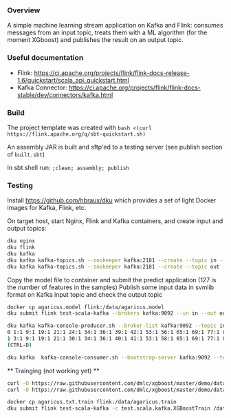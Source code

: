 ### Overview
A simple machine learning stream application on Kafka and Flink: consumes messages from an input topic, treats them 
 with a ML algorithm (for the moment XGboost) and publishes the result on an output topic.

### Useful documentation
* Flink: https://ci.apache.org/projects/flink/flink-docs-release-1.6/quickstart/scala_api_quickstart.html
* Kafka Connector: https://ci.apache.org/projects/flink/flink-docs-stable/dev/connectors/kafka.html

### Build
The project template was created with ```bash <(curl https://flink.apache.org/q/sbt-quickstart.sh)```

An assembly JAR is built and sftp'ed to a testing server (see publish section of ```built.sbt```)

In sbt shell run: ```;clean; assembly; publish ```

### Testing

Install https://github.com/hbraux/dku which provides a set of light Docker images for Kafka, Flink, etc.

On target host, start Nginx, Flink and Kafka containers, and create input and output topics:
```sh
dku nginx
dku flink
dku kafka
dku kafka kafka-topics.sh --zookeeper kafka:2181 --create --topic in --partitions 1 --replication-factor 1
dku kafka kafka-topics.sh --zookeeper kafka:2181 --create --topic out --partitions 1 --replication-factor 1
```

Copy the model file to container and submit the predict application (127 is the number of features in the samples)
Publish some input data in svmlib format on Kafka input topic
and check the output topic
```sh
docker cp agaricus.model flink:/data/agaricus.model
dku submit flink test-scala-kafka --brokers kafka:9092 --in in --out out --model /data/agaricus.model 127

dku kafka kafka-console-producer.sh --broker-list kafka:9092 --topic in
0 1:1 9:1 19:1 21:1 24:1 34:1 36:1 39:1 42:1 53:1 56:1 65:1 69:1 77:1 86:1 88:1 92:1 95:1 102:1 106:1 117:1 122:1
1 3:1 9:1 19:1 21:1 30:1 34:1 36:1 40:1 41:1 53:1 58:1 65:1 69:1 77:1 86:1 88:1 92:1 95:1 102:1 106:1 118:1 124:1
(CTRL-D)

dku kafka  kafka-console-consumer.sh --bootstrap-server kafka:9092 --topic out --from-beginning


```

** Trainging (not working yet) **


```sh
curl -O https://raw.githubusercontent.com/dmlc/xgboost/master/demo/data/agaricus.txt.test
curl -O https://raw.githubusercontent.com/dmlc/xgboost/master/demo/data/agaricus.txt.train

docker cp agaricus.txt.train flink:/data/agaricus.train
dku submit flink test-scala-kafka -c test.scala.kafka.XGBoostTrain /data/agaricus.train
```